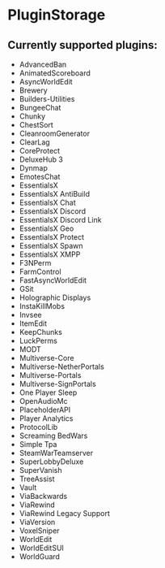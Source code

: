 # PluginStorage


## Currently supported plugins:

- AdvancedBan
- AnimatedScoreboard
- AsyncWorldEdit
- Brewery
- Builders-Utilities
- BungeeChat
- Chunky
- ChestSort
- CleanroomGenerator
- ClearLag
- CoreProtect
- DeluxeHub 3
- Dynmap
- EmotesChat
- EssentialsX
- EssentialsX AntiBuild
- EssentialsX Chat
- EssentialsX Discord
- EssentialsX Discord Link
- EssentialsX Geo
- EssentialsX Protect
- EssentialsX Spawn
- EssentialsX XMPP
- F3NPerm
- FarmControl
- FastAsyncWorldEdit
- GSit
- Holographic Displays
- InstaKillMobs
- Invsee
- ItemEdit
- KeepChunks
- LuckPerms
- MODT
- Multiverse-Core
- Multiverse-NetherPortals
- Multiverse-Portals
- Multiverse-SignPortals
- One Player Sleep
- OpenAudioMc
- PlaceholderAPI
- Player Analytics
- ProtocolLib
- Screaming BedWars
- Simple Tpa
- SteamWarTeamserver
- SuperLobbyDeluxe
- SuperVanish
- TreeAssist
- Vault
- ViaBackwards
- ViaRewind
- ViaRewind Legacy Support
- ViaVersion
- VoxelSniper
- WorldEdit
- WorldEditSUI
- WorldGuard